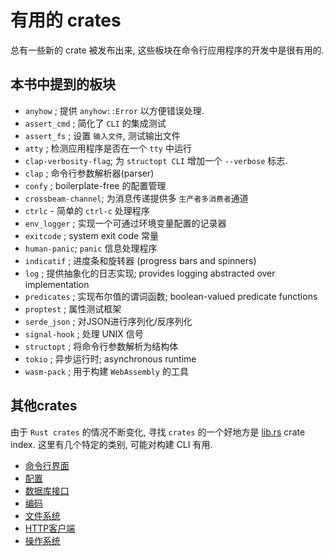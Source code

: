 # 有用的 crates

总有一些新的 crate 被发布出来, 这些板块在命令行应用程序的开发中是很有用的.

## 本书中提到的板块

+ `anyhow` ; 提供 `anyhow::Error` 以方便错误处理.
+ `assert_cmd` ; 简化了 `CLI` 的集成测试
+ `assert_fs` ; 设置 `输入文件`, 测试输出文件
+ `atty` ; 检测应用程序是否在一个 `tty` 中运行
+ `clap-verbosity-flag`; 为 `structopt CLI` 增加一个 `--verbose` 标志.
+ `clap` ; 命令行参数解析器(parser)
+ `confy` ; boilerplate-free 的配置管理
+ `crossbeam-channel`; 为消息传递提供多 `生产者多消费者`通道
+ `ctrlc` - 简单的 `ctrl-c` 处理程序
+ `env_logger` ; 实现一个可通过环境变量配置的记录器
+ `exitcode` ; system exit code 常量
+ `human-panic`; `panic` 信息处理程序
+ `indicatif` ; 进度条和旋转器 (progress bars and spinners)
+ `log` ; 提供抽象化的日志实现; provides logging abstracted over implementation
+ `predicates` ; 实现布尔值的谓词函数; boolean-valued predicate functions
+ `proptest` ; 属性测试框架
+ `serde_json` ; 对JSON进行序列化/反序列化
+ `signal-hook` ; 处理 UNIX 信号
+ `structopt` ; 将命令行参数解析为结构体
+ `tokio` ; 异步运行时; asynchronous runtime
+ `wasm-pack` ; 用于构建 `WebAssembly` 的工具

## 其他crates

[lib.rs]: https://lib.rs

由于 `Rust crates` 的情况不断变化, 寻找 `crates` 的一个好地方是 [lib.rs][] crate index.
这里有几个特定的类别, 可能对构建 CLI 有用.

+ [命令行界面](https://lib.rs/command-line-interface)
+ [配置](https://lib.rs/config)
+ [数据库接口](https://lib.rs/database)
+ [编码](https://lib.rs/encoding)
+ [文件系统](https://lib.rs/filesystem)
+ [HTTP客户端](https://lib.rs/web-programming/http-client)
+ [操作系统](https://lib.rs/os)

